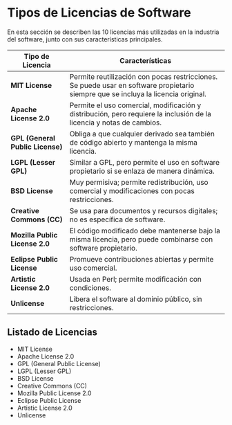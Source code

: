 # Tipos de Licencias de Software

En esta sección se describen las 10 licencias más utilizadas en la industria del software, junto con sus características principales.

| Tipo de Licencia           | Características                                                                 |
|----------------------------|----------------------------------------------------------------------------------|
| **MIT License**            | Permite reutilización con pocas restricciones. Se puede usar en software propietario siempre que se incluya la licencia original. |
| **Apache License 2.0**     | Permite el uso comercial, modificación y distribución, pero requiere la inclusión de la licencia y notas de cambios. |
| **GPL (General Public License)** | Obliga a que cualquier derivado sea también de código abierto y mantenga la misma licencia. |
| **LGPL (Lesser GPL)**      | Similar a GPL, pero permite el uso en software propietario si se enlaza de manera dinámica. |
| **BSD License**            | Muy permisiva; permite redistribución, uso comercial y modificaciones con pocas restricciones. |
| **Creative Commons (CC)**  | Se usa para documentos y recursos digitales; no es específica de software. |
| **Mozilla Public License 2.0** | El código modificado debe mantenerse bajo la misma licencia, pero puede combinarse con software propietario. |
| **Eclipse Public License** | Promueve contribuciones abiertas y permite uso comercial. |
| **Artistic License 2.0**   | Usada en Perl; permite modificación con condiciones. |
| **Unlicense**              | Libera el software al dominio público, sin restricciones. |

## Listado de Licencias

- MIT License  
- Apache License 2.0  
- GPL (General Public License)  
- LGPL (Lesser GPL)  
- BSD License  
- Creative Commons (CC)  
- Mozilla Public License 2.0  
- Eclipse Public License  
- Artistic License 2.0  
- Unlicense